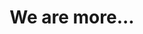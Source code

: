 ---
pid: RS210
title: We are more...
location_transcription: 
zipcode: '19504'
outside_phl: 'Barto PA '
neighborhood: 
age: '46'
age_range: 40-49
instagram: 
image_file_name: RS_210.jpg
proposal_transcription: |-
  Birthdates of Famous Women
  KRISTEN 1 8 15 55 27 312 562
  Name coming through a number showing we are more than numbers.
topic: Uplifting,Women
topic_summary: 0, 0
type: Sculpture Statue,Image
keywords_other: 
credit: Holly DeZaco
image_labels: 
twitter: 
facebook: 
permalink: "/monuments/rs210/"
layout: item-page
---